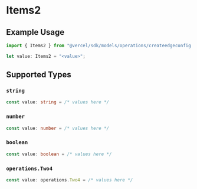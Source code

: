 # Items2

## Example Usage

```typescript
import { Items2 } from "@vercel/sdk/models/operations/createedgeconfig.js";

let value: Items2 = "<value>";
```

## Supported Types

### `string`

```typescript
const value: string = /* values here */
```

### `number`

```typescript
const value: number = /* values here */
```

### `boolean`

```typescript
const value: boolean = /* values here */
```

### `operations.Two4`

```typescript
const value: operations.Two4 = /* values here */
```


